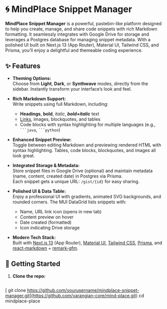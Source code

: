 # 🌀 MindPlace Snippet Manager

**MindPlace Snippet Manager** is a powerful, pastebin-like platform designed to help you create, manage, and share code snippets with rich Markdown formatting. It seamlessly integrates with Google Drive for storage and leverages a Postgres database for managing snippet metadata. With a polished UI built on Next.js 13 (App Router), Material UI, Tailwind CSS, and Prisma, you’ll enjoy a delightful and themeable coding experience.

## ✨ Features

- **Theming Options:**  
  Choose from **Light**, **Dark**, or **Synthwave** modes, directly from the sidebar. Instantly transform your interface’s look and feel.

- **Rich Markdown Support:**  
  Write snippets using full Markdown, including:
  - **Headings**, **bold**, *italic*, ***bold+italic*** text
  - [Links](https://example.com), images, blockquotes, and tables
  - Code blocks with syntax highlighting for multiple languages (e.g., ` ```java `, ` ```python `)
  
- **Enhanced Snippet Preview:**  
  Toggle between editing Markdown and previewing rendered HTML with syntax highlighting. Tables, code blocks, blockquotes, and images all look great.

- **Integrated Storage & Metadata:**  
  Store snippet files in Google Drive (optional) and maintain metadata (name, content, created date) in Postgres via Prisma.  
  Each snippet gets a unique URL: `/gist/{id}` for easy sharing.

- **Polished UI & Data Table:**  
  Enjoy a professional UI with gradients, animated SVG backgrounds, and rounded corners. The MUI DataGrid lists snippets with:
  - Name, URL link icon (opens in new tab)
  - Content preview on hover
  - Date created (formatted)
  - Icon indicating Drive storage

- **Modern Tech Stack:**  
  Built with [Next.js 13](https://nextjs.org/) (App Router), [Material UI](https://mui.com/), [Tailwind CSS](https://tailwindcss.com/), [Prisma](https://www.prisma.io/), and [react-markdown](https://github.com/remarkjs/react-markdown) + [remark-gfm](https://github.com/remarkjs/remark-gfm).

## 🚀 Getting Started

1. **Clone the repo:**
   ```bash
  [ git clone https://github.com/yourusername/mindplace-snippet-manager.git](https://github.com/varangian-core/mind-place.git)
   cd mindplace-place
  
